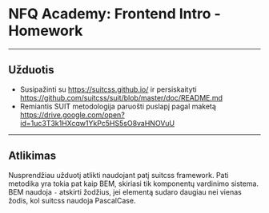 # NFQ Academy: Frontend Intro - Homework

---

## Užduotis

  * Susipažinti su https://suitcss.github.io/ ir persiskaityti https://github.com/suitcss/suit/blob/master/doc/README.md
  * Remiantis SUIT metodologija paruošti puslapį pagal maketą https://drive.google.com/open?id=1uc3T3k1HXcqw1YkPc5HS5sO8vaHNOVuU
 
---

## Atlikimas

Nusprendžiau užduotį atlikti naudojant patį suitcss framework. Pati metodika yra tokia pat kaip BEM, skiriasi tik komponentų vardinimo sistema. BEM naudoja `-` atskirti žodžius, jei elementą sudaro daugiau nei vienas žodis, kol suitcss naudoja PascalCase.
